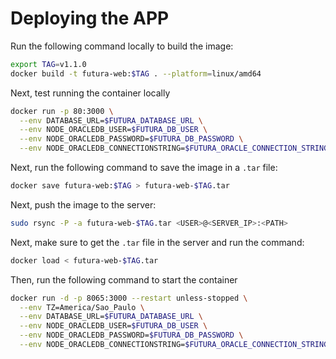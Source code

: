 # Deploying the APP

Run the following command locally to build the image:

```bash
export TAG=v1.1.0
docker build -t futura-web:$TAG . --platform=linux/amd64
```

Next, test running the container locally

```bash
docker run -p 80:3000 \
  --env DATABASE_URL=$FUTURA_DATABASE_URL \
  --env NODE_ORACLEDB_USER=$FUTURA_DB_USER \
  --env NODE_ORACLEDB_PASSWORD=$FUTURA_DB_PASSWORD \
  --env NODE_ORACLEDB_CONNECTIONSTRING=$FUTURA_ORACLE_CONNECTION_STRING futura-web:$TAG
```

Next, run the following command to save the image in a `.tar` file:

```bash
docker save futura-web:$TAG > futura-web-$TAG.tar
```

Next, push the image to the server:

```bash
sudo rsync -P -a futura-web-$TAG.tar <USER>@<SERVER_IP>:<PATH>
```

Next, make sure to get the `.tar` file in the server and run the command:

```bash
docker load < futura-web-$TAG.tar
```

Then, run the following command to start the container

```bash
docker run -d -p 8065:3000 --restart unless-stopped \
  --env TZ=America/Sao_Paulo \
  --env DATABASE_URL=$FUTURA_DATABASE_URL \
  --env NODE_ORACLEDB_USER=$FUTURA_DB_USER \
  --env NODE_ORACLEDB_PASSWORD=$FUTURA_DB_PASSWORD \
  --env NODE_ORACLEDB_CONNECTIONSTRING=$FUTURA_ORACLE_CONNECTION_STRING futura-web:$TAG
```
